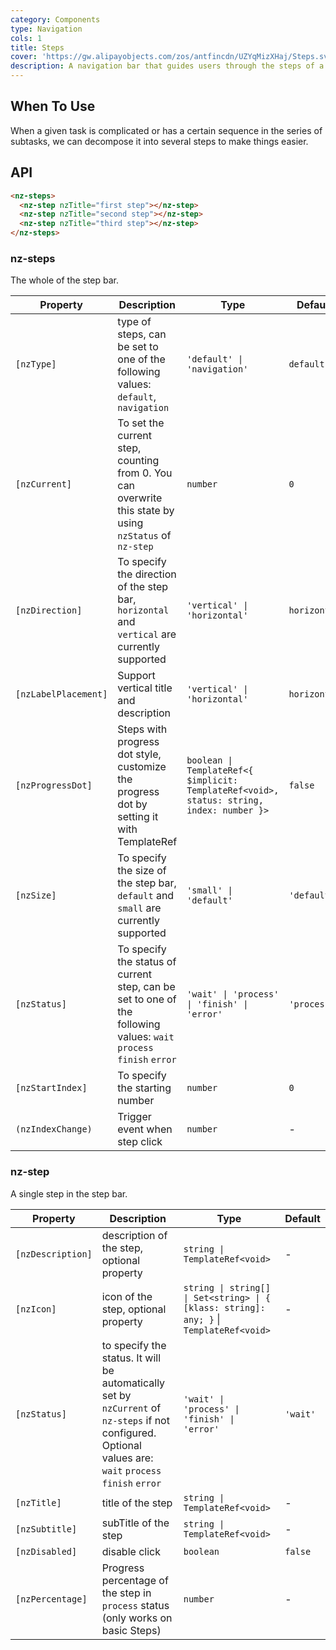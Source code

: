 ```yaml
---
category: Components
type: Navigation
cols: 1
title: Steps
cover: 'https://gw.alipayobjects.com/zos/antfincdn/UZYqMizXHaj/Steps.svg'
description: A navigation bar that guides users through the steps of a task.
---
```



## When To Use

When a given task is complicated or has a certain sequence in the series of subtasks, we can decompose it into several steps to make things easier.


## API

```html
<nz-steps>
  <nz-step nzTitle="first step"></nz-step>
  <nz-step nzTitle="second step"></nz-step>
  <nz-step nzTitle="third step"></nz-step>
</nz-steps>
```

### nz-steps

The whole of the step bar.

| Property             | Description                                                                                                         | Type                                                                                      | Default      |
|----------------------|---------------------------------------------------------------------------------------------------------------------|-------------------------------------------------------------------------------------------|--------------|
| `[nzType]`           | type of steps, can be set to one of the following values: `default`, `navigation`                                   | `'default' \| 'navigation'`                                                               | `default`    |
| `[nzCurrent]`        | To set the current step, counting from 0. You can overwrite this state by using `nzStatus` of `nz-step`             | `number`                                                                                  | `0`          |
| `[nzDirection]`      | To specify the direction of the step bar, `horizontal` and `vertical` are currently supported                       | `'vertical' \| 'horizontal'`                                                              | `horizontal` |
| `[nzLabelPlacement]` | Support vertical title and description                                                                              | `'vertical' \| 'horizontal'`                                                              | `horizontal` |
| `[nzProgressDot]`    | Steps with progress dot style, customize the progress dot by setting it with TemplateRef                            | `boolean \| TemplateRef<{ $implicit: TemplateRef<void>, status: string, index: number }>` | `false`      |
| `[nzSize]`           | To specify the size of the step bar, `default` and `small` are currently supported                                  | `'small' \| 'default'`                                                                    | `'default'`  |
| `[nzStatus]`         | To specify the status of current step, can be set to one of the following values: `wait` `process` `finish` `error` | `'wait' \| 'process' \| 'finish' \| 'error'`                                              | `'process'`  |
| `[nzStartIndex]`     | To specify the starting number                                                                                      | `number`                                                                                  | `0`          |
| `(nzIndexChange)`    | Trigger event when step click                                                                                       | `number`                                                                                  | -            |

### nz-step

A single step in the step bar.

| Property          | Description                                                                                                                                                | Type                                                                                    | Default  |
|-------------------|------------------------------------------------------------------------------------------------------------------------------------------------------------|-----------------------------------------------------------------------------------------|----------|
| `[nzDescription]` | description of the step, optional property                                                                                                                 | `string \| TemplateRef<void>`                                                           | -        |
| `[nzIcon]`        | icon of the step, optional property                                                                                                                        | `string \| string[] \| Set<string> \| { [klass: string]: any; }` \| `TemplateRef<void>` | -        |
| `[nzStatus]`      | to specify the status. It will be automatically set by `nzCurrent` of `nz-steps` if not configured. Optional values are: `wait` `process` `finish` `error` | `'wait' \| 'process' \| 'finish' \| 'error'`                                            | `'wait'` |
| `[nzTitle]`       | title of the step                                                                                                                                          | `string \| TemplateRef<void>`                                                           | -        |
| `[nzSubtitle]`    | subTitle of the step                                                                                                                                       | `string \| TemplateRef<void>`                                                           | -        |
| `[nzDisabled]`    | disable click                                                                                                                                              | `boolean`                                                                               | `false`  |
| `[nzPercentage]`  | Progress percentage of the step in `process` status (only works on basic Steps)                                                                            | `number`                                                                                | -        |
